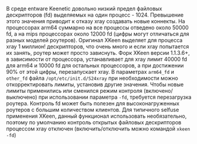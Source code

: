 В среде entware Keenetic довольно низкий предел файловых дескрипторов (fd) выделяемых на один процесс - 1024. Превышение этого значения приводит к отказу xray создавать новые коннекты. На процессорах arm64 суммарно на все процессы отведено около 50000 fd, а на mips процессорах около 12000 fd (цифры могут отличаться для разных моделей роутеров). Оригинал XKeen выделяет для процесса xray 1 миллион! дескрипторов, что очень много и если xray попытается их занять, роутер может просто зависнуть. Форк XKeen версии 1.1.3.6+, в зависимости от процессора, устанавливает для xray лимит 40000 fd для arm64 и 10000 fd для остальных процессоров, а при достижении 90% от этой цифры, перезапускает xray. В параметрах `arm64_fd` и `other_fd` файла `/opt/etc/init.d/S24xray` при необходимости можно откорректировать лимиты, установив другие значения. Чтобы новые лимиты применились или сменился режим контроля (включено/выключено) при использовании параметра `-fd`, требуется перезагрузка роутера. Контроль fd может быть полезен для высоконагруженных роутеров с большим количеством клиентов. Для типичного selfuse применения XKeen, данный функционал использовать необязательно, поэтому по умолчанию контроль открытых файловых дескрипторов процессом xray отключен (включить/отключить можно командой `xkeen -fd`)
